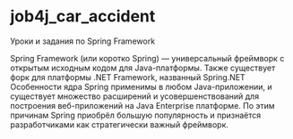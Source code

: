 # job4j_car_accident

Уроки и задания по Spring Framework

Spring Framework (или коротко Spring) — универсальный фреймворк с открытым исходным кодом для Java-платформы. Также существует форк для платформы .NET Framework, названный Spring.NET
Особенности ядра Spring применимы в любом Java-приложении, и существует множество расширений и усовершенствований для построения веб-приложений на Java Enterprise платформе. По этим причинам Spring приобрёл большую популярность и признаётся разработчиками как стратегически важный фреймворк.
